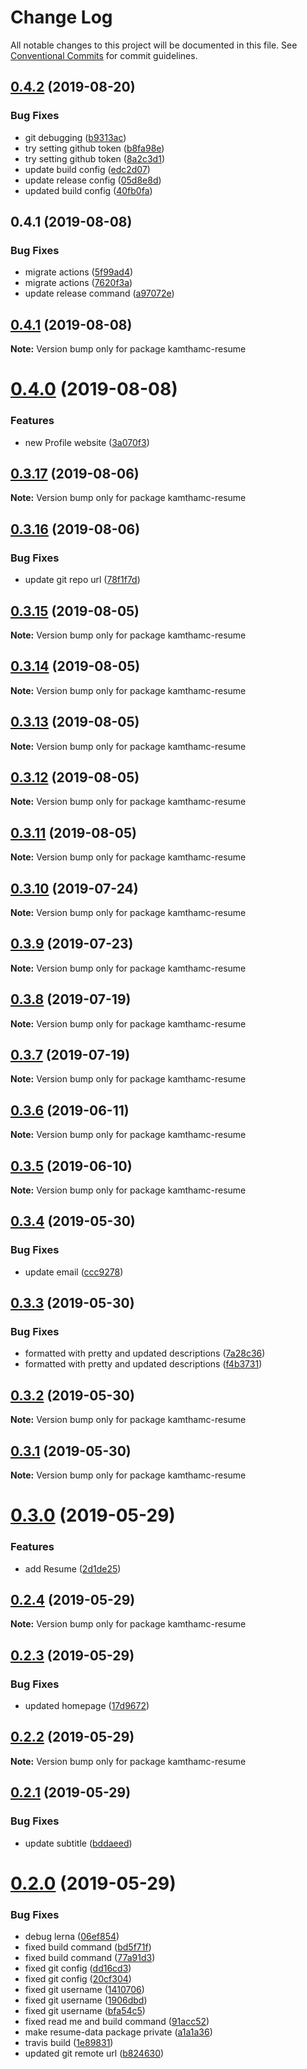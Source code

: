 # Change Log

All notable changes to this project will be documented in this file.
See [Conventional Commits](https://conventionalcommits.org) for commit guidelines.

## [0.4.2](https://github.com/kamthamc/resume/compare/v0.4.1...v0.4.2) (2019-08-20)

### Bug Fixes

- git debugging ([b9313ac](https://github.com/kamthamc/resume/commit/b9313ac))
- try setting github token ([b8fa98e](https://github.com/kamthamc/resume/commit/b8fa98e))
- try setting github token ([8a2c3d1](https://github.com/kamthamc/resume/commit/8a2c3d1))
- update build config ([edc2d07](https://github.com/kamthamc/resume/commit/edc2d07))
- update release config ([05d8e8d](https://github.com/kamthamc/resume/commit/05d8e8d))
- updated build config ([40fb0fa](https://github.com/kamthamc/resume/commit/40fb0fa))

## 0.4.1 (2019-08-08)

### Bug Fixes

- migrate actions ([5f99ad4](https://github.com/kamthamc/resume/commit/5f99ad4))
- migrate actions ([7620f3a](https://github.com/kamthamc/resume/commit/7620f3a))
- update release command ([a97072e](https://github.com/kamthamc/resume/commit/a97072e))

## [0.4.1](https://github.com/kamthamc/resume/compare/v0.4.0...v0.4.1) (2019-08-08)

**Note:** Version bump only for package kamthamc-resume

# [0.4.0](https://github.com/kamthamc/resume/compare/v0.3.17...v0.4.0) (2019-08-08)

### Features

- new Profile website ([3a070f3](https://github.com/kamthamc/resume/commit/3a070f3))

## [0.3.17](https://github.com/kamthamc/resume/compare/v0.3.16...v0.3.17) (2019-08-06)

**Note:** Version bump only for package kamthamc-resume

## [0.3.16](https://github.com/kamthamc/resume/compare/v0.3.15...v0.3.16) (2019-08-06)

### Bug Fixes

- update git repo url ([78f1f7d](https://github.com/kamthamc/resume/commit/78f1f7d))

## [0.3.15](https://github.com/kamthamc/resume/compare/v0.3.14...v0.3.15) (2019-08-05)

**Note:** Version bump only for package kamthamc-resume

## [0.3.14](https://github.com/kamthamc/resume/compare/v0.3.13...v0.3.14) (2019-08-05)

**Note:** Version bump only for package kamthamc-resume

## [0.3.13](https://github.com/kamthamc/resume/compare/v0.3.12...v0.3.13) (2019-08-05)

**Note:** Version bump only for package kamthamc-resume

## [0.3.12](https://github.com/kamthamc/resume/compare/v0.3.11...v0.3.12) (2019-08-05)

**Note:** Version bump only for package kamthamc-resume

## [0.3.11](https://github.com/kamthamc/resume/compare/v0.3.10...v0.3.11) (2019-08-05)

**Note:** Version bump only for package kamthamc-resume

## [0.3.10](https://github.com/kamthamc/resume/compare/v0.3.9...v0.3.10) (2019-07-24)

**Note:** Version bump only for package kamthamc-resume

## [0.3.9](https://github.com/kamthamc/resume/compare/v0.3.8...v0.3.9) (2019-07-23)

**Note:** Version bump only for package kamthamc-resume

## [0.3.8](https://github.com/kamthamc/resume/compare/v0.3.7...v0.3.8) (2019-07-19)

**Note:** Version bump only for package kamthamc-resume

## [0.3.7](https://github.com/kamthamc/resume/compare/v0.3.6...v0.3.7) (2019-07-19)

**Note:** Version bump only for package kamthamc-resume

## [0.3.6](https://github.com/kamthamc/resume/compare/v0.3.5...v0.3.6) (2019-06-11)

**Note:** Version bump only for package kamthamc-resume

## [0.3.5](https://github.com/kamthamc/resume/compare/v0.3.4...v0.3.5) (2019-06-10)

**Note:** Version bump only for package kamthamc-resume

## [0.3.4](https://github.com/kamthamc/resume/compare/v0.3.3...v0.3.4) (2019-05-30)

### Bug Fixes

- update email ([ccc9278](https://github.com/kamthamc/resume/commit/ccc9278))

## [0.3.3](https://github.com/kamthamc/resume/compare/v0.3.2...v0.3.3) (2019-05-30)

### Bug Fixes

- formatted with pretty and updated descriptions ([7a28c36](https://github.com/kamthamc/resume/commit/7a28c36))
- formatted with pretty and updated descriptions ([f4b3731](https://github.com/kamthamc/resume/commit/f4b3731))

## [0.3.2](https://github.com/kamthamc/resume/compare/v0.3.1...v0.3.2) (2019-05-30)

**Note:** Version bump only for package kamthamc-resume

## [0.3.1](https://github.com/kamthamc/resume/compare/v0.3.0...v0.3.1) (2019-05-30)

**Note:** Version bump only for package kamthamc-resume

# [0.3.0](https://github.com/kamthamc/resume/compare/v0.2.4...v0.3.0) (2019-05-29)

### Features

- add Resume ([2d1de25](https://github.com/kamthamc/resume/commit/2d1de25))

## [0.2.4](https://github.com/kamthamc/resume/compare/v0.2.3...v0.2.4) (2019-05-29)

**Note:** Version bump only for package kamthamc-resume

## [0.2.3](https://github.com/kamthamc/resume/compare/v0.2.2...v0.2.3) (2019-05-29)

### Bug Fixes

- updated homepage ([17d9672](https://github.com/kamthamc/resume/commit/17d9672))

## [0.2.2](https://github.com/kamthamc/resume/compare/v0.2.1...v0.2.2) (2019-05-29)

**Note:** Version bump only for package kamthamc-resume

## [0.2.1](https://github.com/kamthamc/resume/compare/v0.2.0...v0.2.1) (2019-05-29)

### Bug Fixes

- update subtitle ([bddaeed](https://github.com/kamthamc/resume/commit/bddaeed))

# [0.2.0](https://github.com/kamthamc/resume/compare/0.0.1...0.2.0) (2019-05-29)

### Bug Fixes

- debug lerna ([06ef854](https://github.com/kamthamc/resume/commit/06ef854))
- fixed build command ([bd5f71f](https://github.com/kamthamc/resume/commit/bd5f71f))
- fixed build command ([77a91d3](https://github.com/kamthamc/resume/commit/77a91d3))
- fixed git config ([dd16cd3](https://github.com/kamthamc/resume/commit/dd16cd3))
- fixed git config ([20cf304](https://github.com/kamthamc/resume/commit/20cf304))
- fixed git username ([1410706](https://github.com/kamthamc/resume/commit/1410706))
- fixed git username ([1906dbd](https://github.com/kamthamc/resume/commit/1906dbd))
- fixed git username ([bfa54c5](https://github.com/kamthamc/resume/commit/bfa54c5))
- fixed read me and build command ([91acc52](https://github.com/kamthamc/resume/commit/91acc52))
- make resume-data package private ([a1a1a36](https://github.com/kamthamc/resume/commit/a1a1a36))
- travis build ([1e89831](https://github.com/kamthamc/resume/commit/1e89831))
- updated git remote url ([b824630](https://github.com/kamthamc/resume/commit/b824630))

